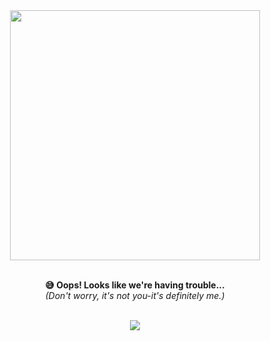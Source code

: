 <!-- DEFINE:fallback -->
<!-- START:fallback -->
<div align="center">
  <div>
    <img
      width="400"
      src="https://cdn.undraw.co/illustrations/server-down_lxs9.svg"
    />
  </div>
  <br/>
  <div>
    <p>
      <strong>😅 Oops! Looks like we're having trouble...</strong>
      <br/>
      <em>(Don't worry, it's not you-it's definitely me.)</em>
    </p>
  </div>
  <br/>
  <div>
    <img
      src="https://img.shields.io/badge/Current_Status-In_Progress-6c63ff?style=for-the-badge&logo=github"
    />
  </div>
</div>
<!-- END:fallback -->
